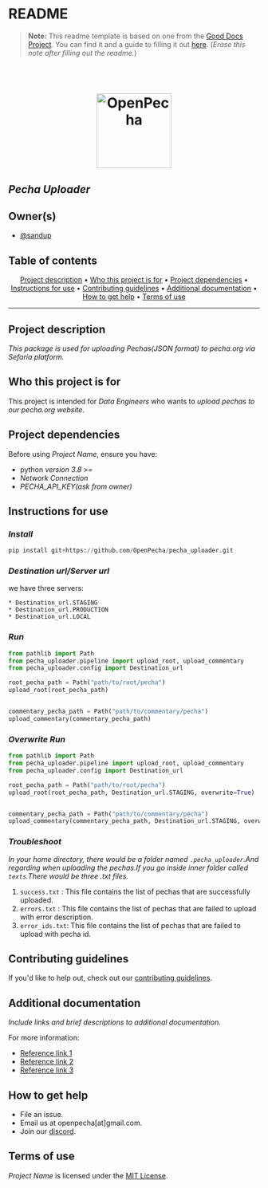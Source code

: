 # README

> **Note:** This readme template is based on one from the [Good Docs Project](https://thegooddocsproject.dev). You can find it and a guide to filling it out [here](https://gitlab.com/tgdp/templates/-/tree/main/readme). (_Erase this note after filling out the readme._)

<h1 align="center">
  <br>
  <a href="https://openpecha.org"><img src="https://avatars.githubusercontent.com/u/82142807?s=400&u=19e108a15566f3a1449bafb03b8dd706a72aebcd&v=4" alt="OpenPecha" width="150"></a>
  <br>
</h1>

## _Pecha Uploader_

## Owner(s)
- [@sandup](https://github.com/lobsam)


## Table of contents
<p align="center">
  <a href="#project-description">Project description</a> •
  <a href="#who-this-project-is-for">Who this project is for</a> •
  <a href="#project-dependencies">Project dependencies</a> •
  <a href="#instructions-for-use">Instructions for use</a> •
  <a href="#contributing-guidelines">Contributing guidelines</a> •
  <a href="#additional-documentation">Additional documentation</a> •
  <a href="#how-to-get-help">How to get help</a> •
  <a href="#terms-of-use">Terms of use</a>
</p>
<hr>

## Project description
_This package is used for uploading Pechas(JSON format) to pecha.org via Sefaria platform._

## Who this project is for
This project is intended for _Data Engineers_ who wants  to _upload pechas to our pecha.org website_.

## Project dependencies
Before using _Project Name_, ensure you have:
* python _version 3.8 >=_
* _Network Connection_
* _PECHA_API_KEY(ask from owner)_


## Instructions for use


### _Install_
```python
pip install git+https://github.com/OpenPecha/pecha_uploader.git
```
### _Destination url/Server url_
we have three servers:
```
* Destination_url.STAGING
* Destination_url.PRODUCTION
* Destination_url.LOCAL
```

### _Run_
```python
from pathlib import Path
from pecha_uploader.pipeline import upload_root, upload_commentary
from pecha_uploader.config import Destination_url

root_pecha_path = Path("path/to/root/pecha")
upload_root(root_pecha_path)


commentary_pecha_path = Path("path/to/commentary/pecha")
upload_commentary(commentary_pecha_path)
```

### _Overwrite Run_

```python
from pathlib import Path
from pecha_uploader.pipeline import upload_root, upload_commentary
from pecha_uploader.config import Destination_url

root_pecha_path = Path("path/to/root/pecha")
upload_root(root_pecha_path, Destination_url.STAGING, overwrite=True)


commentary_pecha_path = Path("path/to/commentary/pecha")
upload_commentary(commentary_pecha_path, Destination_url.STAGING, overwrite=True)
```

### _Troubleshoot_
_In your home directory, there would be a folder named `.pecha_uploader`.And regarding when uploading
the pechas.If you go inside inner folder called `texts`.There would be three .txt files._

1. `success.txt` : This file contains the list of pechas that are successfully uploaded.
2. `errors.txt` : This file contains the list of pechas that are failed to upload with error description.
3. `error_ids.txt`: This file contains the list of pechas that are failed to upload with pecha id.


## Contributing guidelines
If you'd like to help out, check out our [contributing guidelines](/CONTRIBUTING.md).


## Additional documentation
_Include links and brief descriptions to additional documentation._

For more information:
* [Reference link 1](#)
* [Reference link 2](#)
* [Reference link 3](#)


## How to get help
* File an issue.
* Email us at openpecha[at]gmail.com.
* Join our [discord](https://discord.com/invite/7GFpPFSTeA).


## Terms of use
_Project Name_ is licensed under the [MIT License](/LICENSE.md).
